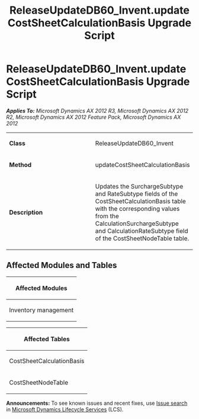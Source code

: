 ﻿---
title: ReleaseUpdateDB60_Invent.updateCostSheetCalculationBasis Upgrade Script
TOCTitle: ReleaseUpdateDB60_Invent.updateCostSheetCalculationBasis Upgrade Script
ms:assetid: 9f0b0117-8949-83b9-6f4a-42cf1eb2b4cf
ms:mtpsurl: https://msdn.microsoft.com/en-us/library/JJ736671(v=AX.60)
ms:contentKeyID: 49710103
ms.date: 05/18/2015
mtps_version: v=AX.60
---

# ReleaseUpdateDB60\_Invent.updateCostSheetCalculationBasis Upgrade Script 


_**Applies To:** Microsoft Dynamics AX 2012 R3, Microsoft Dynamics AX 2012 R2, Microsoft Dynamics AX 2012 Feature Pack, Microsoft Dynamics AX 2012_

<table>
<colgroup>
<col style="width: 50%" />
<col style="width: 50%" />
</colgroup>
<tbody>
<tr class="odd">
<td><p><strong>Class</strong></p></td>
<td><p>ReleaseUpdateDB60_Invent</p></td>
</tr>
<tr class="even">
<td><p><strong>Method</strong></p></td>
<td><p>updateCostSheetCalculationBasis</p></td>
</tr>
<tr class="odd">
<td><p><strong>Description</strong></p></td>
<td><p>Updates the SurchargeSubtype and RateSubtype fields of the CostSheetCalculationBasis table with the corresponding values from the CalculationSurchargeSubtype and CalculationRateSubtype field of the CostSheetNodeTable table.</p></td>
</tr>
</tbody>
</table>


## Affected Modules and Tables

<table>
<colgroup>
<col style="width: 100%" />
</colgroup>
<thead>
<tr class="header">
<th><p>Affected Modules</p></th>
</tr>
</thead>
<tbody>
<tr class="odd">
<td><p>Inventory management</p></td>
</tr>
</tbody>
</table>


<table>
<colgroup>
<col style="width: 100%" />
</colgroup>
<thead>
<tr class="header">
<th><p>Affected Tables</p></th>
</tr>
</thead>
<tbody>
<tr class="odd">
<td><p>CostSheetCalculationBasis</p></td>
</tr>
<tr class="even">
<td><p>CostSheetNodeTable</p></td>
</tr>
</tbody>
</table>

  
**Announcements:** To see known issues and recent fixes, use [Issue search](http://go.microsoft.com/fwlink/?linkid=389258) in [Microsoft Dynamics Lifecycle Services](http://go.microsoft.com/fwlink/?linkid=306505) (LCS).

